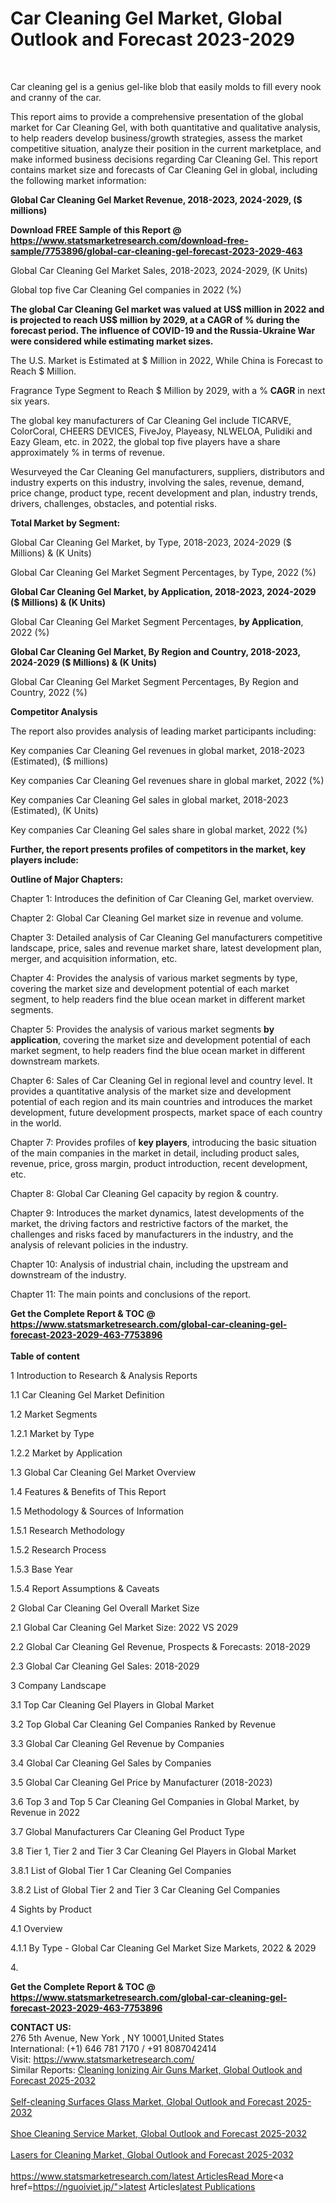<h1>Car Cleaning Gel Market, Global Outlook and Forecast 2023-2029</h1><br/><p>Car cleaning gel is a genius gel-like blob that easily molds to fill every nook and cranny of the car.</p><p>This report aims to provide a comprehensive presentation of the global market for Car Cleaning Gel, with both quantitative and qualitative analysis, to help readers develop business/growth strategies, assess the market competitive situation, analyze their position in the current marketplace, and make informed business decisions regarding Car Cleaning Gel. This report contains market size and forecasts of Car Cleaning Gel in global, including the following market information:</p><p><strong>Global Car Cleaning Gel Market Revenue, 2018-2023, 2024-2029, ($ millions)</strong></p><p><strong>Download FREE Sample of this Report @ <a href="https://www.statsmarketresearch.com/download-free-sample/7753896/global-car-cleaning-gel-forecast-2023-2029-463">https://www.statsmarketresearch.com/download-free-sample/7753896/global-car-cleaning-gel-forecast-2023-2029-463</a></strong></p><p>Global Car Cleaning Gel Market Sales, 2018-2023, 2024-2029, (K Units)</p><p>Global top five Car Cleaning Gel companies in 2022 (%)</p><p><strong>The global Car Cleaning Gel market was valued at US$ million in 2022 and is projected to reach US$ million by 2029, at a <strong>CAGR</strong> of % during the forecast period. The influence of COVID-19 and the Russia-Ukraine War were considered while estimating market sizes.</strong></p><p>The U.S. Market is Estimated at $ Million in 2022, While China is Forecast to Reach $ Million.</p><p>Fragrance Type Segment to Reach $ Million by 2029, with a % <strong>CAGR</strong> in next six years.</p><p>The global key manufacturers of Car Cleaning Gel include TICARVE, ColorCoral, CHEERS DEVICES, FiveJoy, Playeasy, NLWELOA, Pulidiki and Eazy Gleam, etc. in 2022, the global top five players have a share approximately % in terms of revenue.</p><p>Wesurveyed the Car Cleaning Gel manufacturers, suppliers, distributors and industry experts on this industry, involving the sales, revenue, demand, price change, product type, recent development and plan, industry trends, drivers, challenges, obstacles, and potential risks.</p><p><strong>Total Market by Segment:</strong></p><p>Global Car Cleaning Gel Market, by Type, 2018-2023, 2024-2029 ($ Millions) & (K Units)</p><p>Global Car Cleaning Gel Market Segment Percentages, by Type, 2022 (%)</p><p><strong>Global Car Cleaning Gel Market, <strong>by Application</strong>, 2018-2023, 2024-2029 ($ Millions) & (K Units)</strong></p><p>Global Car Cleaning Gel Market Segment Percentages, <strong>by Application</strong>, 2022 (%)</p><p><strong>Global Car Cleaning Gel Market, By Region and Country, 2018-2023, 2024-2029 ($ Millions) & (K Units)</strong></p><p>Global Car Cleaning Gel Market Segment Percentages, By Region and Country, 2022 (%)</p><p><strong>Competitor Analysis</strong></p><p>The report also provides analysis of leading market participants including:</p><p>Key companies Car Cleaning Gel revenues in global market, 2018-2023 (Estimated), ($ millions)</p><p>Key companies Car Cleaning Gel revenues share in global market, 2022 (%)</p><p>Key companies Car Cleaning Gel sales in global market, 2018-2023 (Estimated), (K Units)</p><p>Key companies Car Cleaning Gel sales share in global market, 2022 (%)</p><p><strong>Further, the report presents profiles of competitors in the market, <strong>key players</strong> include:</strong></p><p><strong>Outline of Major Chapters:</strong></p><p>Chapter 1: Introduces the definition of Car Cleaning Gel, market overview.</p><p>Chapter 2: Global Car Cleaning Gel market size in revenue and volume.</p><p>Chapter 3: Detailed analysis of Car Cleaning Gel manufacturers competitive landscape, price, sales and revenue market share, latest development plan, merger, and acquisition information, etc.</p><p>Chapter 4: Provides the analysis of various market segments by type, covering the market size and development potential of each market segment, to help readers find the blue ocean market in different market segments.</p><p>Chapter 5: Provides the analysis of various market segments <strong>by application</strong>, covering the market size and development potential of each market segment, to help readers find the blue ocean market in different downstream markets.</p><p>Chapter 6: Sales of Car Cleaning Gel in regional level and country level. It provides a quantitative analysis of the market size and development potential of each region and its main countries and introduces the market development, future development prospects, market space of each country in the world.</p><p>Chapter 7: Provides profiles of <strong>key players</strong>, introducing the basic situation of the main companies in the market in detail, including product sales, revenue, price, gross margin, product introduction, recent development, etc.</p><p>Chapter 8: Global Car Cleaning Gel capacity by region & country.</p><p>Chapter 9: Introduces the market dynamics, latest developments of the market, the driving factors and restrictive factors of the market, the challenges and risks faced by manufacturers in the industry, and the analysis of relevant policies in the industry.</p><p>Chapter 10: Analysis of industrial chain, including the upstream and downstream of the industry.</p><p>Chapter 11: The main points and conclusions of the report.</p><div><b>Get the Complete Report & TOC @ <a href="https://www.statsmarketresearch.com/global-car-cleaning-gel-forecast-2023-2029-463-7753896">https://www.statsmarketresearch.com/global-car-cleaning-gel-forecast-2023-2029-463-7753896</a></b></div><br><b>Table of content</b><p>1 Introduction to Research & Analysis Reports<br />
 
  1.1 Car Cleaning Gel Market Definition<br />
 
  1.2 Market Segments<br />
 
  1.2.1 Market by Type<br />
 
  1.2.2 Market by Application<br />
 
  1.3 Global Car Cleaning Gel Market Overview<br />
 
  1.4 Features & Benefits of This Report<br />
 
  1.5 Methodology & Sources of Information<br />
 
  1.5.1 Research Methodology<br />
 
  1.5.2 Research Process<br />
 
  1.5.3 Base Year<br />
 
  1.5.4 Report Assumptions & Caveats<br />
 
 2 Global Car Cleaning Gel Overall Market Size<br />
 
  2.1 Global Car Cleaning Gel Market Size: 2022 VS 2029<br />
 
  2.2 Global Car Cleaning Gel Revenue, Prospects & Forecasts: 2018-2029<br />
 
  2.3 Global Car Cleaning Gel Sales: 2018-2029<br />
 
 3 Company Landscape<br />
 
  3.1 Top Car Cleaning Gel Players in Global Market<br />
 
  3.2 Top Global Car Cleaning Gel Companies Ranked by Revenue<br />
 
  3.3 Global Car Cleaning Gel Revenue by Companies<br />
 
  3.4 Global Car Cleaning Gel Sales by Companies<br />
 
  3.5 Global Car Cleaning Gel Price by Manufacturer (2018-2023)<br />
 
  3.6 Top 3 and Top 5 Car Cleaning Gel Companies in Global Market, by Revenue in 2022<br />
 
  3.7 Global Manufacturers Car Cleaning Gel Product Type<br />
 
  3.8 Tier 1, Tier 2 and Tier 3 Car Cleaning Gel Players in Global Market<br />
 
  3.8.1 List of Global Tier 1 Car Cleaning Gel Companies<br />
 
  3.8.2 List of Global Tier 2 and Tier 3 Car Cleaning Gel Companies<br />
 
 4 Sights by Product<br />
 
  4.1 Overview<br />
 
  4.1.1 By Type - Global Car Cleaning Gel Market Size Markets, 2022 & 2029<br />
 
  4.<br><div><b>Get the Complete Report & TOC @ <a href="https://www.statsmarketresearch.com/global-car-cleaning-gel-forecast-2023-2029-463-7753896">https://www.statsmarketresearch.com/global-car-cleaning-gel-forecast-2023-2029-463-7753896</a></b></div></p> <b>CONTACT US:</b><br>276 5th Avenue, New York , NY 10001,United States<br>International: (+1) 646 781 7170 / +91 8087042414<br>Visit: <a href="https://www.statsmarketresearch.com/">https://www.statsmarketresearch.com/</a><br>Similar Reports: <a href="https://www.statsmarketresearch.com/global-car-cleaning-gel-forecast-2023-2029-463-7753896">Cleaning Ionizing Air Guns Market, Global Outlook and Forecast 2025-2032</a><br/><br/><a href="https://www.statsmarketresearch.com/global-car-cleaning-gel-forecast-2023-2029-463-7753896">Self-cleaning Surfaces Glass Market, Global Outlook and Forecast 2025-2032</a><br/><br/><a href="https://www.statsmarketresearch.com/global-car-cleaning-gel-forecast-2023-2029-463-7753896">Shoe Cleaning Service Market, Global Outlook and Forecast 2025-2032</a><br/><br/><a href="https://www.statsmarketresearch.com/global-car-cleaning-gel-forecast-2023-2029-463-7753896">Lasers for Cleaning Market, Global Outlook and Forecast 2025-2032</a><br/><br/><a href="https://gyeongbokgung.com">https://www.statsmarketresearch.com/</a><a href="https://hallyeomaritime.com">latest Articles</a><a href="https://jingwansa.com">Read More</a><a href=https://nguoiviet.jp/">latest Articles</a><a href="https://www.intelmarketresearch.com/">latest Publications</a>